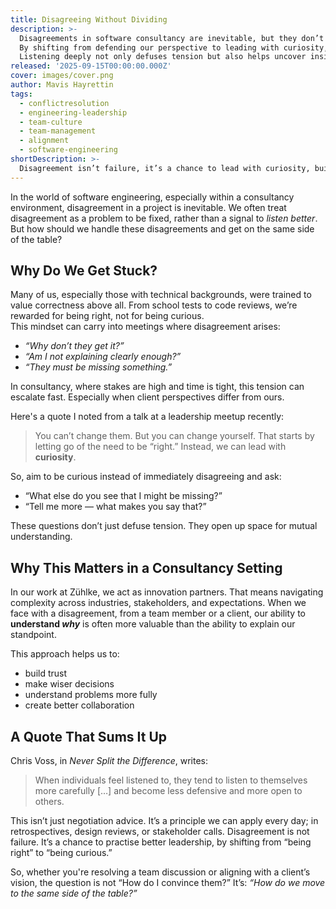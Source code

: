 ```yaml
---
title: Disagreeing Without Dividing
description: >-
  Disagreements in software consultancy are inevitable, but they don’t have to be a battle of being right.
  By shifting from defending our perspective to leading with curiosity, we create space for trust, collaboration, and wiser decisions.
  Listening deeply not only defuses tension but also helps uncover insights we might otherwise miss, turning conflict into an opportunity for stronger partnerships and better outcomes.
released: '2025-09-15T00:00:00.000Z'
cover: images/cover.png
author: Mavis Hayrettin
tags:
  - conflictresolution
  - engineering-leadership
  - team-culture
  - team-management
  - alignment
  - software-engineering
shortDescription: >-
  Disagreement isn’t failure, it’s a chance to lead with curiosity, build trust, and find shared understanding in teams and with clients.
---
```


In the world of software engineering, especially within a consultancy environment, disagreement in a project is inevitable. We often treat disagreement as a problem to be fixed, rather than a signal to _listen better_. But how should we handle these disagreements and get on the same side of the table? 

## Why Do We Get Stuck?

Many of us, especially those with technical backgrounds, were trained to value correctness above all. From school tests to code reviews, we’re rewarded for being right, not for being curious.  
This mindset can carry into meetings where disagreement arises:

- _“Why don’t they get it?”_
- _“Am I not explaining clearly enough?”_
- _“They must be missing something.”_

In consultancy, where stakes are high and time is tight, this tension can escalate fast. Especially when client perspectives differ from ours.


Here's a quote I noted from a talk at a leadership meetup recently:

> You can’t change them. But you can change yourself. That starts by letting go of the need to be “right.” Instead, we can lead with **curiosity**.

So, aim to be curious instead of immediately disagreeing and ask:

- “What else do you see that I might be missing?”
- “Tell me more — what makes you say that?”

These questions don’t just defuse tension. They open up space for mutual understanding.

## Why This Matters in a Consultancy Setting

In our work at Zühlke, we act as innovation partners. That means navigating complexity across industries, stakeholders, and expectations. When we face with a disagreement, from a team member or a client, our ability to **understand _why_** is often more valuable than the ability to explain our standpoint.

This approach helps us to:

- build trust
- make wiser decisions
- understand problems more fully
- create better collaboration


## A Quote That Sums It Up

Chris Voss, in _Never Split the Difference_, writes:

> When individuals feel listened to, they tend to listen to themselves more carefully \[…\] and become less defensive and more open to others.

This isn’t just negotiation advice. It’s a principle we can apply every day; in retrospectives, design reviews, or stakeholder calls. Disagreement is not failure. It’s a chance to practise better leadership, by shifting from “being right” to “being curious.”

So, whether you're resolving a team discussion or aligning with a client’s vision, the question is not “How do I convince them?” It’s: _“How do we move to the same side of the table?”_
